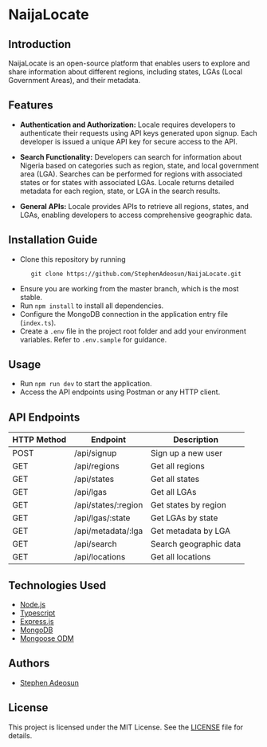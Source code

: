 # NaijaLocate

## Introduction
NaijaLocate is an open-source platform that enables users to explore and share information about different regions, including states, LGAs (Local Government Areas), and their metadata.

## Features
- **Authentication and Authorization:** Locale requires developers to authenticate their requests using API keys generated upon signup. Each developer is issued a unique API key for secure access to the API.
  
- **Search Functionality:** Developers can search for information about Nigeria based on categories such as region, state, and local government area (LGA). Searches can be performed for regions with associated states or for states with associated LGAs. Locale returns detailed metadata for each region, state, or LGA in the search results.

- **General APIs:** Locale provides APIs to retrieve all regions, states, and LGAs, enabling developers to access comprehensive geographic data.

## Installation Guide
* Clone this repository by running 
  ```
     git clone https://github.com/StephenAdeosun/NaijaLocate.git
  ```
* Ensure you are working from the master branch, which is the most stable.
* Run `npm install` to install all dependencies.
* Configure the MongoDB connection in the application entry file (`index.ts`).
* Create a `.env` file in the project root folder and add your environment variables. Refer to `.env.sample` for guidance.

## Usage
* Run `npm run dev` to start the application.
* Access the API endpoints using Postman or any HTTP client.

## API Endpoints
| HTTP Method | Endpoint           | Description                      |
|-------------|--------------------|----------------------------------|
| POST        | /api/signup        | Sign up a new user               |
| GET         | /api/regions       | Get all regions                  |
| GET         | /api/states        | Get all states                   |
| GET         | /api/lgas          | Get all LGAs                     |
| GET         | /api/states/:region| Get states by region             |
| GET         | /api/lgas/:state   | Get LGAs by state                |
| GET         | /api/metadata/:lga | Get metadata by LGA              |
| GET         | /api/search        | Search geographic data           |
| GET        | /api/locations        | Get all locations               |



## Technologies Used
* [Node.js](https://nodejs.org/)
* [Typescript](https://www.typescriptlang.org/)
* [Express.js](https://expressjs.com/)
* [MongoDB](https://www.mongodb.com/)
* [Mongoose ODM](https://mongoosejs.com/)

## Authors
* [Stephen Adeosun](https://github.com/StephenAdeosun)


## License
This project is licensed under the MIT License. See the [LICENSE](LICENSE) file for details.

